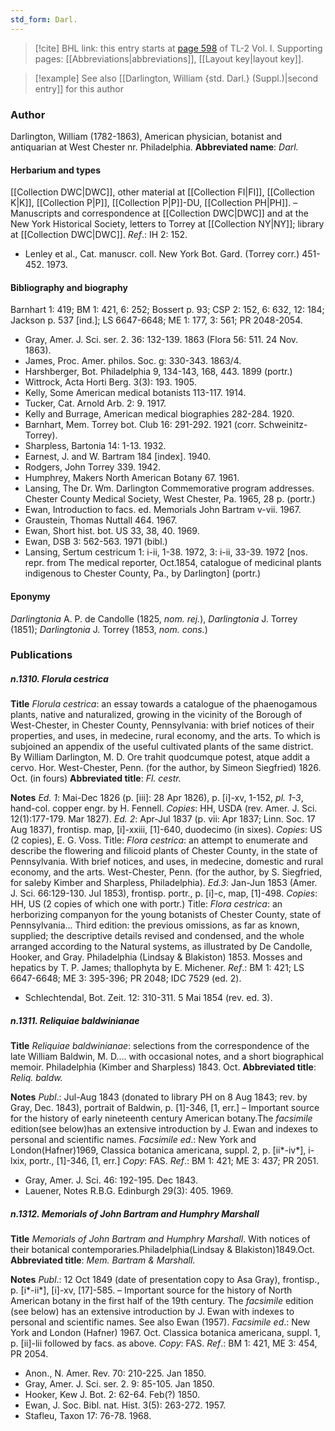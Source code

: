 ```yaml
---
std_form: Darl.
---
```


> [!cite] BHL link: this entry starts at [page 598](https://www.biodiversitylibrary.org/page/33120729) of TL-2 Vol. I.
> Supporting pages: [[Abbreviations|abbreviations]], [[Layout key|layout key]].

> [!example] See also [[Darlington, William {std. Darl.} (Suppl.)|second entry]] for this author

### Author

Darlington, William (1782-1863), American physician, botanist and antiquarian at West Chester nr. Philadelphia. 
**Abbreviated name**: *Darl.*

#### Herbarium and types

[[Collection DWC|DWC]], other material at [[Collection FI|FI]], [[Collection K|K]], [[Collection P|P]], [[Collection P|P]]-DU, [[Collection PH|PH]]. – Manuscripts and correspondence at [[Collection DWC|DWC]] and at the New York Historical Society, letters to Torrey at [[Collection NY|NY]]; library at [[Collection DWC|DWC]].
*Ref*.: IH 2: 152.
- Lenley et al., Cat. manuscr. coll. New York Bot. Gard. (Torrey corr.) 451-452. 1973.

#### Bibliography and biography

Barnhart 1: 419; BM 1: 421, 6: 252; Bossert p. 93; CSP 2: 152, 6: 632, 12: 184; Jackson p. 537 \[ind.\]; LS 6647-6648; ME 1: 177, 3: 561; PR 2048-2054.
- Gray, Amer. J. Sci. ser. 2. 36: 132-139. 1863 (Flora 56: 511. 24 Nov. 1863).
- James, Proc. Amer. philos. Soc. g: 330-343. 1863/4.
- Harshberger, Bot. Philadelphia 9, 134-143, 168, 443. 1899 (portr.)
- Wittrock, Acta Horti Berg. 3(3): 193. 1905.
- Kelly, Some American medical botanists 113-117. 1914.
- Tucker, Cat. Arnold Arb. 2: 9. 1917.
- Kelly and Burrage, American medical biographies 282-284. 1920.
- Barnhart, Mem. Torrey bot. Club 16: 291-292. 1921 (corr. Schweinitz-Torrey).
- Sharpless, Bartonia 14: 1-13. 1932.
- Earnest, J. and W. Bartram 184 \[index\]. 1940.
- Rodgers, John Torrey 339. 1942.
- Humphrey, Makers North American Botany 67. 1961.
- Lansing, The Dr. Wm. Darlington Commemorative program addresses. Chester County Medical Society, West Chester, Pa. 1965, 28 p. (portr.)
- Ewan, Introduction to facs. ed. Memorials John Bartram v-vii. 1967.
- Graustein, Thomas Nuttall 464. 1967.
- Ewan, Short hist. bot. US 33, 38, 40. 1969.
- Ewan, DSB 3: 562-563. 1971 (bibl.)
- Lansing, Sertum cestricum 1: i-ii, 1-38. 1972, 3: i-ii, 33-39. 1972 \[nos. repr. from The medical reporter, Oct.1854, catalogue of medicinal plants indigenous to Chester County, Pa., by Darlington\] (portr.)

#### Eponymy

*Darlingtonia* A. P. de Candolle (1825, *nom. rej.*), *Darlingtonia* J. Torrey (1851); *Darlingtonia* J. Torrey (1853, *nom. cons.*)

### Publications

##### n.1310. Florula cestrica

**Title**
*Florula cestrica*: an essay towards a catalogue of the phaenogamous plants, native and naturalized, growing in the vicinity of the Borough of West-Chester, in Chester County, Pennsylvania: with brief notices of their properties, and uses, in medecine, rural economy, and the arts. To which is subjoined an appendix of the useful cultivated plants of the same district. By William Darlington, M. D. Ore trahit quodcumque potest, atque addit a cervo. Hor. West-Chester, Penn. (for the author, by Simeon Siegfried) 1826. Oct. (in fours)
**Abbreviated title**: *Fl. cestr.*

**Notes**
*Ed. 1*: Mai-Dec 1826 (p. \[iii\]: 28 Apr 1826), p. \[i\]-xv, 1-152, *pl. 1-3*, hand-col. copper engr. by H. Fennell. *Copies*: HH, USDA (rev. Amer. J. Sci. 12(1):177-179. Mar 1827).
*Ed. 2*: Apr-Jul 1837 (p. vii: Apr 1837; Linn. Soc. 17 Aug 1837), frontisp. map, \[i\]-xxiii, \[1\]-640, duodecimo (in sixes). *Copies*: US (2 copies), E. G. Voss. Title: *Flora cestrica*: an attempt to enumerate and describe the flowering and filicoid plants of Chester County, in the state of Pennsylvania. With brief notices, and uses, in medecine, domestic and rural economy, and the arts. West-Chester, Penn. (for the author, by S. Siegfried, for saleby Kimber and Sharpless, Philadelphia).
*Ed.3*: Jan-Jun 1853 (Amer. J. Sci. 66:129-130. Jul 1853), frontisp. portr., p. \[i\]-c, map, \[1\]-498. *Copies*: HH, US (2 copies of which one with portr.) Title: *Flora cestrica*: an herborizing companyon for the young botanists of Chester County, state of Pennsylvania... Third edition: the previous omissions, as far as known, supplied; the descriptive details revised and condensed, and the whole arranged according to the Natural systems, as illustrated by De Candolle, Hooker, and Gray. Philadelphia (Lindsay & Blakiston) 1853. Mosses and hepatics by T. P. James; thallophyta by E. Michener.
*Ref*.: BM 1: 421; LS 6647-6648; ME 3: 395-396; PR 2048; IDC 7529 (ed. 2).
- Schlechtendal, Bot. Zeit. 12: 310-311. 5 Mai 1854 (rev. ed. 3).

##### n.1311. Reliquiae baldwinianae

**Title**
*Reliquiae baldwinianae*: selections from the correspondence of the late William Baldwin, M. D.... with occasional notes, and a short biographical memoir. Philadelphia (Kimber and Sharpless) 1843. Oct.
**Abbreviated title**: *Reliq. baldw.*

**Notes**
*Publ*.: Jul-Aug 1843 (donated to library PH on 8 Aug 1843; rev. by Gray, Dec. 1843), portrait of Baldwin, p. \[1\]-346, \[1, err.\] – Important source for the history of early nineteenth century American botany.The *facsimile* edition(see below)has an extensive introduction by J. Ewan and indexes to personal and scientific names.
*Facsimile ed*.: New York and London(Hafner)1969, Classica botanica americana, suppl. 2, p. \[ii\*-iv\*\], i-lxix, portr., \[1\]-346, \[1, err.\] *Copy*: FAS.
*Ref*.: BM 1: 421; ME 3: 437; PR 2051.
- Gray, Amer. J. Sci. 46: 192-195. Dec 1843.
- Lauener, Notes R.B.G. Edinburgh 29(3): 405. 1969.

##### n.1312. Memorials of John Bartram and Humphry Marshall

**Title**
*Memorials of John Bartram and Humphry Marshall*. With notices of their botanical contemporaries.Philadelphia(Lindsay & Blakiston)1849.Oct.
**Abbreviated title**: *Mem. Bartram & Marshall*.

**Notes**
*Publ*.: 12 Oct 1849 (date of presentation copy to Asa Gray), frontisp., p. \[i\*-ii\*\], \[i\]-xv, \[17\]-585. – Important source for the history of North American botany in the first half of the 19th century. The *facsimile* edition (see below) has an extensive introduction by J. Ewan with indexes to personal and scientific names. See also Ewan (1957).
*Facsimile ed*.: New York and London (Hafner) 1967. Oct. Classica botanica americana, suppl. 1, p. \[ii\]-lii followed by facs. as above. *Copy*: FAS.
*Ref*.: BM 1: 421, ME 3: 454, PR 2054.
- Anon., N. Amer. Rev. 70: 210-225. Jan 1850.
- Gray, Amer. J. Sci. ser. 2. 9: 85-105. Jan 1850.
- Hooker, Kew J. Bot. 2: 62-64. Feb(?) 1850.
- Ewan, J. Soc. Bibl. nat. Hist. 3(5): 263-272. 1957.
- Stafleu, Taxon 17: 76-78. 1968.

